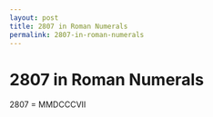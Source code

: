 ```yaml
---
layout: post
title: 2807 in Roman Numerals
permalink: 2807-in-roman-numerals
---
```


# 2807 in Roman Numerals

2807 = MMDCCCVII
